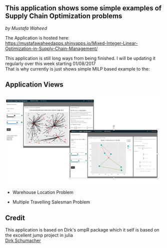 ## This application shows some simple examples of Supply Chain Optimization problems
_by Mustafa Waheed_

The Application is hosted here: https://mustafawaheedapps.shinyapps.io/Mixed-Integer-Linear-Optimization-in-Supply-Chain-Management/

This application is still long ways from being finished. I will be updating it regularly over this week starting 01/08/2017  
That is why currently is just shows simple MILP based example to the:  
  
## Application Views

![Application Views](viz.png)  


  - Warehouse Location Problem
  
  - Multiple Travelling Salesman Problem
  

## Credit 
This application is based on Dirk's ompR package which it self is based on the excellent jump project in julia  
[Dirk Schumacher](https://github.com/dirkschumacher/ompr)
